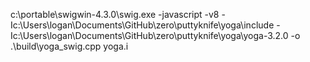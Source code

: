 c:\portable\swigwin-4.3.0\swig.exe -javascript -v8 -Ic:\Users\logan\Documents\GitHub\zero\puttyknife\yoga\include -Ic:\Users\logan\Documents\GitHub\zero\puttyknife\yoga\yoga-3.2.0 -o .\build\yoga_swig.cpp yoga.i